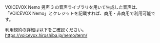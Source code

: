 VOICEVOX Nemo 男声 3 の音声ライブラリを用いて生成した音声は、
「VOICEVOX Nemo」とクレジットを記載すれば、商用・非商用で利用可能です。

利用規約の詳細は以下をご確認ください。  
https://voicevox.hiroshiba.jp/nemo/term/

